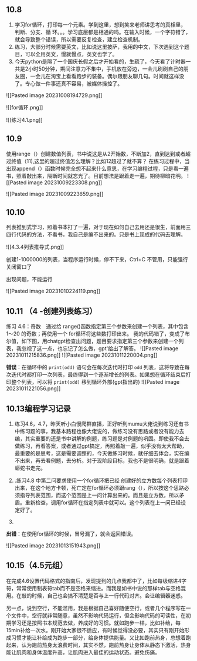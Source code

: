
## 10.8
1. 学习for循环，打印每一个元素。学到这里，想到笑来老师讲思考的真相里，判断、分支、循    环。。。学习底层都是相通的吗。在输入时候，一个字符错了，就会导致整个错误，所以需要反复检查，建立检查机制。
2. 练习，大部分时候需要英文，比如说这里披萨，我用的中文，下次遇到这个题目，可以全用英文，慢就慢点，英文也学了。
3. 今天python是隔了一个国庆长假之后才开始看的，生疏了，今天看了计时器一共是2小时50分钟，期间注意力不集中，手机放在旁边，一会儿刷刷自己的朋友圈，一会儿在淘宝上看看跑步的装备。偶尔跟朋友聊几句。时间就这样没了。专心做一件事还真不容易，被媒体操控了。




![[Pasted image 20231008194729.png]]



![[for循环.png]]

![[练习4.1.png]]

## 10.9

使用range（）创建数值列表，书中说这是从2开始数，不断加2，直到达到或者超过终值（11),这里的超过终值怎么理解？比如12超过了就不算？
在练习过程中，当出现append（）函数时候完全想不起来什么意思，在学习编程过程，只是看一遍书，照着敲出来，隔断时间就忘光了。目前想法是跟着走一遍，期待柳暗花明。
![[Pasted image 20231009223308.png]]

![[Pasted image 20231009223659.png]]

## 10.10
列表推到式学习，照着书本打了一遍，对于现在如何自己去用还是很生，前面用三四行代码的方法，不看书，我自己是编不出来的。只是书上现成的代码去理解。

![[4.3.4列表推导式.png]]

创建1-1000000的列表，当程序运行时候，停不下来，Ctrl+C 不管用，只能强行关闭窗口了

出现问题，不能运行

![[Pasted image 20231010224119.png]]

## 10.11 （4 -创建列表练习）
练习 4.6：奇数　通过给 range()函数指定第三个参数来创建一个列表，其中包含 1～20 的奇数；再使用一个 for循环将这些数打印出来。
 我的代码错了，变成了布尔值，如下图，用chatgpt检查出问题，题目要求指定第三个参数来创建一个列表，我忽视了这一点，也忘记了怎么做，gpt'给出了解答。
 ![[Pasted image 20231011215836.png]]
![[Pasted image 20231011220004.png]]

**错误**：在循环中的 `print(odd)` 语句会在每次迭代时打印 `odd` 列表，这将导致在每次迭代时都打印一次列表，最终得到一个逐渐增长的列表。如果想在循环结束后打印整个列表，可以将 `print(odd)` 移到循环外部{gpt指出的}
![[Pasted image 20231011221056.png]]

## 10.13编程学习记录
1. 练习4.6，4.7，昨天听小白慢爬群直播，正好听到mumu大佬说到练习还有书中练习题的事，我基本路程也像大佬说的，做练习没有思路或者没有能力去编，其实重要的还是书中讲解的例题，练习题是对例题的巩固。即使我不会去做练习，再看答案，或者通过gpt搞定，再照着敲一遍，似乎没有太大帮助，最重要的是思考，这是需要调整的，今天做练习时候，就仔细去体会，实在编不出来，再去看例题，去分析。对于现阶段目标，我也不是很明确，就是跟着蟒蛇书走完。

2. .练习4.8 中第二问要求使用一个for循环把已经 创建好的立方数每个列表打印出来，在这个地方卡顿，死亡定在for循环必须跟rang（），所以按这个思路必须指导列表范围，而这个范围是上一问计算出来的。而且是立方数，所以矛盾。重新检查，调用for循环在指定列表中就可以。这个列表在上一问已经设定好了。
3. 



**出错**：在使用for循环的时候，冒号漏了，就会返回错误。

![[Pasted image 20231013151943.png]]

## 10.15（4.5元组）
在完成4.6设置代码格式的指南后，发现提到的几点我都中了，比如每级缩进4字符，常常使用制表符tab而不是空格来缩进。而我是如书中说的那样tab与空格混用。在敲的时候，自己也会搞不清楚是否与上一行代码对齐。会让编辑器迷惑。

另一点，说到空行，不能滥用，我是根据自己喜好随便空行，或者几个程序写在一个文件中，空行就非常随意，虽然不影响代码运行，但会影响代码的可读性，在初期学习还是按照书本规范去做，养成好的习惯。就如跑步一样，比如补给，每15min补给一次水。刚开始大家很不适应，有时候觉得没必要，其实只有刚开始形成习惯才能让补给成为跑步一部分，给身体提供能量。又比如跑前热身，总想着跑起来，认为跑前热身太浪费时间，其实不然，跑前热身让身体从静态下激活，热身能让肌肉和身体温度升高，让肌肉进入最佳的运动状态。避免伤痛。